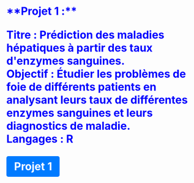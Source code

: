 <h1 style="color:blue;">**Projet 1 :** <br>

**Titre :** Prédiction des maladies hépatiques à partir des taux d'enzymes sanguines.<br>
**Objectif :** Étudier les problèmes de foie de différents patients en analysant leurs taux de différentes enzymes sanguines et leurs diagnostics de maladie.<br>
**Langages :** R<br>

<a href = "https://github.com/Perrinewtr/Portfolio/blob/main/rapport_foie.pdf" style="display: inline-block; padding: 10px 20px; background-color: #007BFF; color: white; text-decoration: none; border-radius: 5px;">
  Projet 1
</a>


